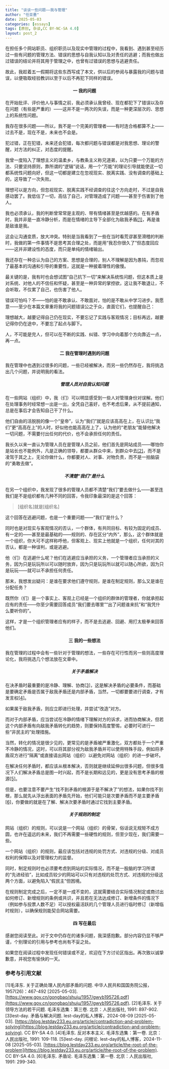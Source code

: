 ```yaml
---
title: "谈谈一些问题——我与管理"
author: "任亚墨"
date: 2025-05-03
categories: [essays]
tags: [原创, 杂谈,CC BY-NC-SA 4.0]
layout: post_2
---
```


在担任多个网站职员、组织职员以及现实中管理的过程中，我看到、遇到甚至经历过一些有问题的管理方法、错误的思想与自我认知以及对责任的逃避；而我也做出过错误的结论并将其用于管理之中，也曾有过错误的思想与逃避责任。

故此，我趁着五一假期将这些东西写成了本文，供以后的参阅与暴露我的问题与错误，以便吸取经验教训以至于以后不再犯下同样的错误。

<h4 style="text-align:center;">一 我的问题</h4>

在开始批评、评价他人与事情之前，我必须承认我曾经、现在都犯下了错误以及存在问题（有些是严重的）——这并不是一两次的失误，而是一种更深层次的、思想上的系统性问题。

我存在很多问题——所以，我不是一个完美的管理者——有时连合格都算不上——过去不是，现在不是，未来也不会是。

犯过错，正在犯错，未来还会犯错，每次都问题与错误都是对我思想、理论的警醒，对方法的纠正，对态度的提醒。

我曾一度陷入了理想主义的温柔乡，与教条主义称兄道弟，以为只要一个万能的方法、只要坚持原则，靠所谓的“逻辑”说话，用一个“万能”的理论引导就能使这一切都系统性问题向好，但这一切都是建立在忽视现实、脱离实践、没有调查的基础上的，这导致了一次失败。

理想可以是方向，但忽视现实、脱离实践不经调查的往这个方向走时，不过是自我感动罢了。我低估了一切，高估了自己，对管理造成了问题——甚至于伤害到了他人。

我也必须承认，我的判断曾常常是主观的、带有情绪甚至是优越感的。在有矛盾时，我并非是一直冷静分析，而是在情绪的主导下全部化为敌我矛盾<a href="#01">[1]</a>，再是谁是敌谁是我。

这会让沟通变质，放大冲突。特别是当我看到了一些在当时看荒谬甚至滑稽的判断时，我做的第一件事情不是思考其合理之处，而是用“我忍你很久了”但态度回应——这并非建设性的态度，而只是单纯的情绪输出。


我还存在一种总认为自己的方案、思想是合理的，别人不理解是因为愚钝，而忽视了最基本的沟通和引导的重要性，这就是一种披着理性的傲慢。

最关键的是，我有时也会想试图“自己抗下一切”来解决系统性问题，但这本质上是对系统、对他人的不信任和怀疑，甚至是一种异常的掌控欲，这让我不敢退让，不会听取，不仅累了自己，也伤害了他人。

错误可怕吗？不——怕的是不敢承认、不敢面对，怕的是不敢从中学习进步。我愿意——至少在本篇文章重将我的问题错误公之于众，直面它们，也提醒自己：

理想越大，越要记得自己仍在现实，不要忘记了实践与客观情况；目标再远，越要记得你仍在途中，不要忘了起点与脚下。

人，不可能是完人，但可以在不断的实践、纠错、学习中向着那个方向靠近一点，再一点。

<h4 style="text-align:center;">二 我在管理时遇到的问题</h4>

我在管理中也遇到过很多的问题，一些已经被解决，而另一些仍然存在，我将挑选出几个问题，并说明我的看法。

<h5 style="text-align:center;">管理人员对自我认知问题</h5>

在一些网站（组织）中，我（们）可以明显感受到一些人对管理身份对误解。他们在处理事务时经常想一出是一出，全凭自己喜好，也不考虑后果，从不提前通知，总是在事后才会告知自己干了什么。

他们自由的活脱脱的像一个“皇帝”，认为“我们”就是应该高高在上，在认识比“我们”更“高高在上”的人时，好似他也能高高在上了，认为他的“老朋友”能替他解决一切问题，不需要付出任何的代价，也不会承担任何的责任。

我长久以来一直认为管理人员在是管理人员之前，他们首先是网站成员——哪怕你是站长也不能例外，凡是正确的领导，都要从群众中来，到群众中去<a href="#02">[2]</a>，而不是凌驾于其之上，无论你做什么，你都要对人、对事、对物负责，而不是一拍脑袋的“勇敢去做”。


<h5 style="text-align:center;">不清楚“我们”是什么</h5>

在另一个组织中，我发现了很多的管理人员都不清楚“我们”要去做什么——甚至连我们是不是组织都有几种不同的回答，令我印象最深的是这个回答：

> [组织名]就是[组织名]

这个回答在逃避问题，也是一个重要问题——“我们”是什么？

同时也是对现实与客观情况的否认，一个群体，有共同目标、有较为固定的成员、有一定的——甚至是最基础的——规则的、存在区分“内外”，那么，这个群体就是一个组织，你大可不这样称呼他，但客观上、现实上他就是一个组织，任何对其的否认，都是一种误判，或是逃避。

他（们）在逃避什么呢？他们在逃避应当承担的义务，一个管理者应当承担的义务，因为只是玩玩所以可以随时放弃，因为只是玩玩所以就可以随心所欲，因为只是玩玩——就可以不承担任何责任。

那末，我想发出疑问：是谁在要求他们遵守规则，是谁在制定规则，那么又是谁在分配任务？

既然你（们）是一个事实上、客观上已经是一个组织的群体的管理者，你就承担起应有的责任——你至少需要回答成员“我们要去哪里”“出了问题谁来抗”和“我凭什么要听你的”。

这样，才是一个组织管理者应有的样子，而不是去逃避、回避、用打太极拳来回答他们。

<h4 style="text-align:center;">三 我的一些想法</h4>

我在管理的过程中会有一些针对于管理的想法，一些存在可行性而另一些则高度理论化，我将挑选几个想法放在文章中。


<h5 style="text-align:center;">关于矛盾解决</h5>

在决矛盾时最重要的是冷静、理解、协商<a href="#03">[3]</a>，这是解决矛盾的必要条件，而基础是要确定矛盾是否属于敌我矛盾还是内部矛盾，当然，一切都要要进行调查，才有发言权<a href="#04">[4]</a>。

如果属于敌我矛盾，则应立即进行处理，并尝试“改造”对方。

而对于内部矛盾，应当尝试在冷静的情绪下理解对方的诉求，进而协商解决，但若这个内部矛盾有向敌我矛盾转化的趋势，则要保持高度警惕，必要时可进行一些“非民主的”处理措施。

当然，转化的情况是很少见的，更常见的是矛盾被严重激化，双方都处于一个严重不冷静的情况，这时，可以将其部分视为敌我矛盾并可以使用特殊手段，例如将矛盾双方进行“隔离”或直接请出网站（组织）以避免对网站（组织）的进一步破坏。

在解决任何矛盾时，都应该从根本解决，否则就是继续延伸出很多问题，但很多情况下人们解决矛盾总是图一时兴起，而不是长期和远见的，更是没有思考矛盾的根源<a href="#05">[5]</a>。

但是，也要注意不要产生“找不到矛盾的根源于是不解决了”的想法，如果你找不到根，那么就先从浮出表面的矛盾先开始，他们可能只是次要矛盾而不是主要矛盾<a href="#06">[6]</a>，你要做的就是在了解、解决次要矛盾时通过它找到主要矛盾。

<h5 style="text-align:center;">关于规则的制定</h5>

网站（组织）的规则，可以说是一个网站（组织）的骨架，俗话说无规矩不成方圆，也许在遥远的未来，我们不再需要一些硬性的规则，但至少现在，我们需要一些。

一个网站（组织）的规则，最应该包括对违规的处罚方式、对违规的分级、对成员权利的保障以及对管理权力的监督。

同时，制定规则时也必须要考虑到网站的实际情况，而不是一股脑的学习所谓的“先进经验”，比如成员较少的网站可以只有对违规的处罚方式、对违规的分级这两个方面，以避免陷入“假民主”但困境。

在规则制定完成之后，一定不是一成不变的，这就需要结合实际情况制定或商讨出如何修订、新增规则的条例或共识，并且若在无法达成修订、新增条件的情况下（例如参与投票人数不足）可以授权最活跃的几个管理人员进行临时修订（新增临时规则），以确保规则能契合网站需要。

<h4 style="text-align:center;">四 写在最后</h4>

感谢您阅读至此。对于文中仍存在的诸多问题，我深感抱歉。部分内容仍显不够严谨，个别理论的引用与参考也尚有不妥之处。

如果您在阅读过程中发现任何错误或不足，欢迎在下方讨论区指出。再次致以诚挚歉意，并祝您有愉快的一天。


### 参考与引用文献

<a id=#01></a> [1]毛泽东. 关于正确处理人民内部矛盾的问题.  中华人民共和国国务院公报，1957(26)：467-492 [2025-05-03]. [https://www.gov.cn/gongbao/shuju/1957/gwyb195726.pdf](https://www.gov.cn/gongbao/shuju/1957/gwyb195726.pdf).
<a id=#02></a>[2]毛泽东. 关于领导方法的若干问题. 毛泽东选集：第三卷. 北京：人民出版社, 1991: 897-902.
<a id=#03></a>[3]lest-day. 矛盾与解决问题. lest-day的私人博客，2024-08-09 [2025-05-03]. [https://blog.lestday233.eu.org/article/contradiction-and-problem-solving](https://blog.lestday233.eu.org/article/contradiction-and-problem-solving). CC BY-SA 4.0.
<a id=#04></a>[4]毛泽东. 反对本本主义. 毛泽东选集：第一卷. 北京：人民出版社, 1991: 109-118.
<a id=#05></a>[5]lest-day. 问根论. lest-day的私人博客，2024-11-08 [2025-05-03]. [https://blog.lestday233.eu.org/article/the-root-of-the-problem](https://blog.lestday233.eu.org/article/the-root-of-the-problem). CC BY-SA 4.0.
<a id=#06></a>[6]毛泽东. 矛盾论. 毛泽东选集：第一卷. 北京：人民出版社, 1991: 299-340.